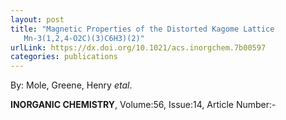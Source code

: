 ```yaml
---
layout: post
title: "Magnetic Properties of the Distorted Kagome Lattice
   Mn-3(1,2,4-O2C)(3)C6H3)(2)"
urlLink: https://dx.doi.org/10.1021/acs.inorgchem.7b00597
categories: publications
---
```

By: Mole, Greene, Henry *etal*.

**INORGANIC CHEMISTRY**, Volume:56, Issue:14, Article Number:-

